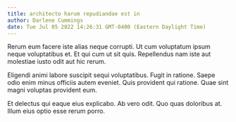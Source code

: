 ```yaml
---
title: architecto harum repudiandae est in
author: Darlene Cummings
date: Tue Jul 05 2022 14:26:31 GMT-0400 (Eastern Daylight Time)
---
```

Rerum eum facere iste alias neque corrupti. Ut cum voluptatum ipsum neque voluptatibus et. Et qui cum ut sit quis. Repellendus nam iste aut molestiae iusto odit aut hic rerum.

 Eligendi animi labore suscipit sequi voluptatibus. Fugit in ratione. Saepe odio enim minus officiis autem eveniet. Quis provident qui ratione. Quae sint magni voluptas provident eum.

 Et delectus qui eaque eius explicabo. Ab vero odit. Quo quas doloribus at. Illum eius optio esse rerum porro.